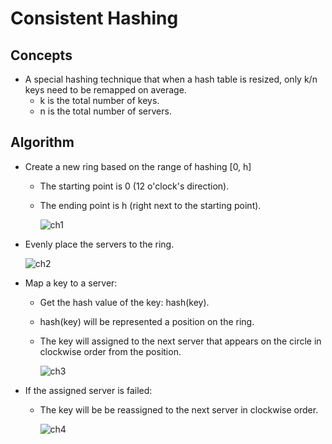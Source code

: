# Consistent Hashing

## Concepts
- A special hashing technique that when a hash table is resized, only k/n keys need to be remapped on average.
   - k is the total number of keys.
   - n is the total number of servers.
   
## Algorithm
- Create a new ring based on the range of hashing [0, h]
   - The starting point is 0 (12 o'clock's direction).
   - The ending point is h (right next to the starting point).
     
     ![ch1](https://user-images.githubusercontent.com/8989447/117730978-8c387900-b1aa-11eb-8bd5-6eaedbc0be04.png)
- Evenly place the servers to the ring.
   
     ![ch2](https://user-images.githubusercontent.com/8989447/117731167-ea655c00-b1aa-11eb-9d61-f101e951ab7b.png)
- Map a key to a server:
   - Get the hash value of the key: hash(key).
   - hash(key) will be represented a position on the ring.
   - The key will assigned to the next server that appears on the circle in clockwise order from the position. 
   
     ![ch3](https://user-images.githubusercontent.com/8989447/117731784-f1409e80-b1ab-11eb-8d64-ecd141276d57.png)
- If the assigned server is failed:
   - The key will be be reassigned to the next server in clockwise order.

     ![ch4](https://user-images.githubusercontent.com/8989447/117732075-70ce6d80-b1ac-11eb-9349-f148aed9872b.png)

